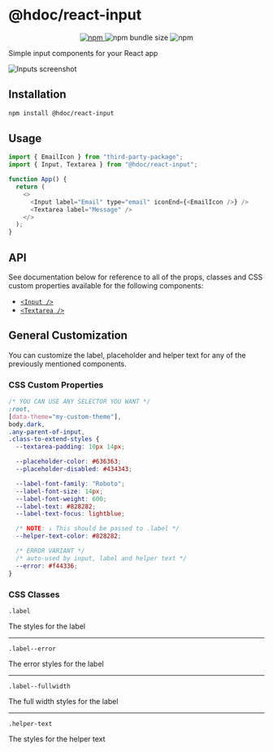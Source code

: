 # @hdoc/react-input

<p align="center">
  <a href="https://www.npmjs.com/package/@hdoc/react-input">
    <img alt="npm" src="https://img.shields.io/npm/v/%40hdoc%2Freact-input">
  </a>
  <img alt="npm bundle size" src="https://img.shields.io/bundlephobia/minzip/%40hdoc%2Freact-input">
  <img alt="npm" src="https://img.shields.io/npm/dm/%40hdoc%2Freact-input">
</p>

Simple input components for your React app

![Inputs screenshot](https://github.com/Hdoc1509/react-components/assets/72316111/f3922dfb-c8c1-4688-a98a-c2d22d2da83a)

## Installation

```bash
npm install @hdoc/react-input
```

## Usage

```js
import { EmailIcon } from "third-party-package";
import { Input, Textarea } from "@hdoc/react-input";

function App() {
  return (
    <>
      <Input label="Email" type="email" iconEnd={<EmailIcon />} />
      <Textarea label="Message" />
    </>
  );
}
```

## API

See documentation below for reference to all of the props, classes and CSS
custom properties available for the following components:

- [`<Input />`](docs/Input.md)
- [`<Textarea />`](docs/Textarea.md)

## General Customization

You can customize the label, placeholder and helper text for any of the
previously mentioned components.

### CSS Custom Properties

```css
/* YOU CAN USE ANY SELECTOR YOU WANT */
:root,
[data-theme="my-custom-theme"],
body.dark,
.any-parent-of-input,
.class-to-extend-styles {
  --textarea-padding: 10px 14px;

  --placeholder-color: #636363;
  --placeholder-disabled: #434343;

  --label-font-family: "Roboto";
  --label-font-size: 14px;
  --label-font-weight: 600;
  --label-text: #828282;
  --label-text-focus: lightblue;

  /* NOTE: ↓ This should be passed to .label */
  --helper-text-color: #828282;

  /* ERROR VARIANT */
  /* auto-used by input, label and helper text */
  --error: #f44336;
}
```

### CSS Classes

`.label`

The styles for the label

---

`.label--error`

The error styles for the label

---

`.label--fullwidth`

The full width styles for the label

---

`.helper-text`

The styles for the helper text
